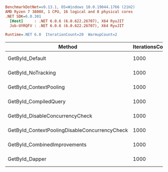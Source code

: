 ``` ini

BenchmarkDotNet=v0.13.1, OS=Windows 10.0.19044.1766 (21H2)
AMD Ryzen 7 3800X, 1 CPU, 16 logical and 8 physical cores
.NET SDK=6.0.301
  [Host]     : .NET 6.0.6 (6.0.622.26707), X64 RyuJIT
  Job-UYRQFV : .NET 6.0.6 (6.0.622.26707), X64 RyuJIT

Runtime=.NET 6.0  IterationCount=20  WarmupCount=2  

```
|                                        Method | IterationsCount |       Mean |    Error |   StdDev | Ratio | RatioSD |      Gen 0 |     Gen 1 | Allocated |
|---------------------------------------------- |---------------- |-----------:|---------:|---------:|------:|--------:|-----------:|----------:|----------:|
|                               GetById_Default |            1000 | 1,067.5 ms | 35.93 ms | 38.44 ms |  1.00 |    0.00 | 14000.0000 | 2000.0000 |    112 MB |
|                            GetById_NoTracking |            1000 | 1,030.2 ms | 15.10 ms | 16.78 ms |  0.97 |    0.04 | 13000.0000 | 2000.0000 |    110 MB |
|                        GetById_ContextPooling |            1000 |   859.2 ms |  9.61 ms |  9.87 ms |  0.81 |    0.03 |  2000.0000 |         - |     23 MB |
|                         GetById_CompiledQuery |            1000 |   989.9 ms |  9.74 ms | 10.83 ms |  0.93 |    0.03 | 13000.0000 | 2000.0000 |    106 MB |
|               GetById_DisableConcurrencyCheck |            1000 | 1,055.8 ms | 12.74 ms | 13.63 ms |  0.99 |    0.04 | 14000.0000 | 2000.0000 |    113 MB |
| GetById_ContextPoolingDisableConcurrencyCheck |            1000 |   886.6 ms | 32.00 ms | 35.57 ms |  0.83 |    0.04 |  2000.0000 |         - |     22 MB |
|                  GetById_CombinedImprovements |            1000 |   818.3 ms | 10.07 ms | 10.35 ms |  0.77 |    0.03 |  1000.0000 |         - |     14 MB |
|                                GetById_Dapper |            1000 |   782.3 ms |  7.36 ms |  8.18 ms |  0.73 |    0.03 |  1000.0000 |         - |     14 MB |
